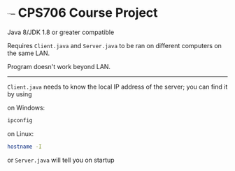 # <sub><sup><sub><sup><sub><sup><sub><sup><sub><sup><sub><sup><sub><sup><sub><sup>Cancelled ~~thanks Jelena~~</sup></sub></sup></sub></sup></sub></sup></sub></sup></sub></sup></sub></sup></sub></sup></sub> CPS706 Course Project
Java 8/JDK 1.8 or greater compatible

Requires `Client.java` and `Server.java` to be ran on different computers on the same LAN. 

Program doesn't work beyond LAN.

___

`Client.java` needs to know the local IP address of the server; you can find it by using

on Windows:
```sh
ipconfig
```

on Linux:
```sh
hostname -I
```

or `Server.java` will tell you on startup
